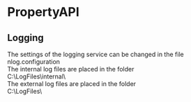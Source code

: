 # PropertyAPI

## Logging
The settings of the logging service can be changed in the file nlog.configuration  
The internal log files are placed in the folder  
C:\LogFiles\internal\  
The external log files are placed in the folder  
C:\LogFiles\  
